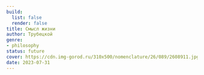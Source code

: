 ```yaml
---
build:
  list: false
  render: false
title: Смысл жизни
author: Трубецкой
genre:
- philosophy
status: future
cover: https://cdn.img-gorod.ru/310x500/nomenclature/26/089/2608911.jpg
date: 2023-07-31
---
```


